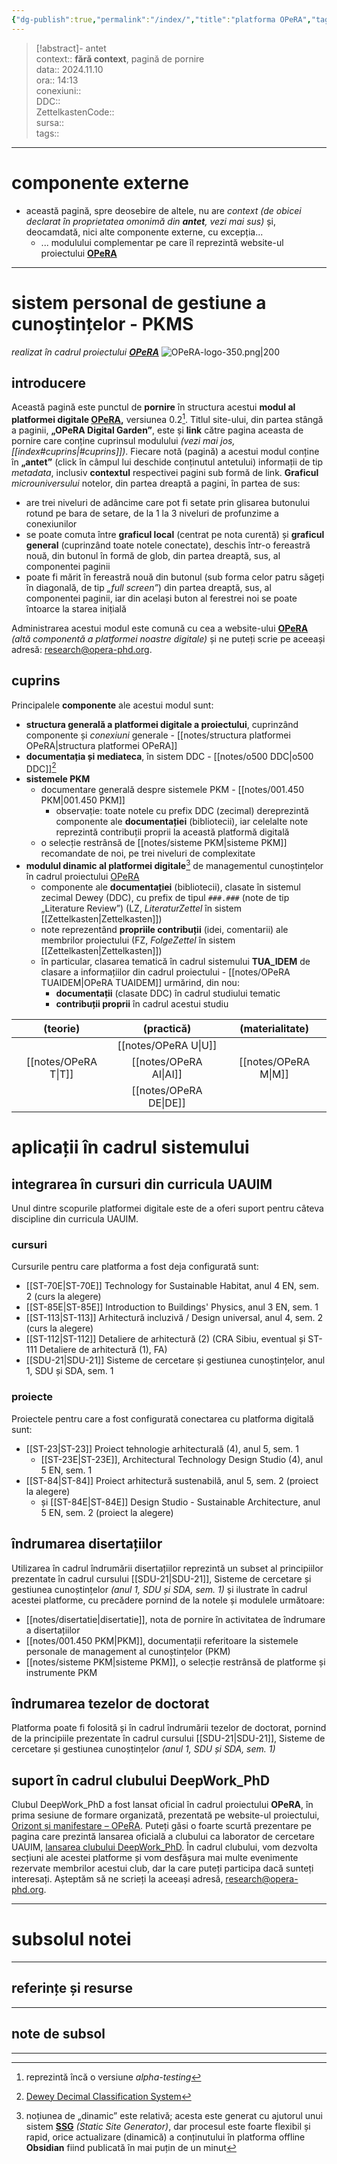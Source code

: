 ```yaml
---
{"dg-publish":true,"permalink":"/index/","title":"platforma OPeRA","tags":["gardenEntry"],"created":"2024-12-28T15:33:12.249+02:00","updated":"2025-01-17T19:09:47.094+02:00"}
---
```


> [!abstract]- antet  
> context:: __fără context__, pagină de pornire   
> data:: 2024.11.10  
> ora:: 14:13  
> conexiuni::  
> DDC::  
> ZettelkastenCode::  
> sursa::  
> tags::  


---

# componente externe
- această pagină, spre deosebire de altele, nu are *context* *(de obicei declarat în proprietatea omonimă din **antet**, vezi mai sus)* și, deocamdată, nici alte componente externe, cu excepția...
	- ... modulului complementar pe care îl reprezintă website-ul proiectului **[OPeRA](https://opera-phd.org/)**

---

# sistem personal de gestiune a cunoștințelor - PKMS
*realizat în cadrul proiectului [**OPeRA**](https://opera-phd.org/)*
![OPeRA-logo-350.png|200](/img/user/media/OPeRA-logo-350.png)
## introducere
Această pagină este punctul de **pornire** în structura acestui **modul al platformei digitale [OPeRA](https://opera-phd.org/),** versiunea 0.2[^1].
Titlul site-ului, din partea stângă a paginii, **„OPeRA Digital Garden”**, este și **link** către pagina aceasta de pornire care conține cuprinsul modulului *(vezi mai jos, [[index#cuprins\|#cuprins]])*.
Fiecare notă (pagină) a acestui modul conține în **„antet”** (click în câmpul lui deschide conținutul antetului) informații de tip *metadata*, inclusiv **contextul** respectivei pagini sub formă de link.
**Graficul** *microuniversului* notelor, din partea dreaptă a pagini, în partea de sus:
- are trei niveluri de adâncime care pot fi setate prin glisarea butonului rotund pe bara de setare, de la 1 la 3 niveluri de profunzime a conexiunilor
- se poate comuta între **graficul local** (centrat pe nota curentă) și **graficul general** (cuprinzând toate notele conectate), deschis într-o fereastră nouă, din butonul în formă de glob, din partea dreaptă, sus, al componentei paginii
- poate fi mărit în fereastră nouă din butonul (sub forma celor patru săgeți în diagonală, de tip *„full screen”*) din partea dreaptă, sus, al componentei paginii, iar din același buton al ferestrei noi se poate întoarce la starea inițială

Administrarea acestui modul este comună cu cea a website-ului **[OPeRA](https://opera-phd.org/)** *(altă componentă a platformei noastre digitale)* și ne puteți scrie pe aceeași adresă: research@opera-phd.org.

## cuprins
Principalele **componente** ale acestui modul sunt:
- **structura generală a platformei digitale a proiectului**, cuprinzând componente și *conexiuni* generale - [[notes/structura platformei OPeRA\|structura platformei OPeRA]]
- **documentația și mediateca**, în sistem DDC - [[notes/o500 DDC\|o500 DDC]][^2]
- **sistemele PKM**
	- documentare generală despre sistemele PKM - [[notes/001.450 PKM\|001.450 PKM]]
		- observație: toate notele cu prefix DDC (zecimal) dereprezintă componente ale **documentației** (bibliotecii), iar celelalte note reprezintă contribuții proprii la această platformă digitală
	- o selecție restrânsă de [[notes/sisteme PKM\|sisteme PKM]] recomandate de noi, pe trei niveluri de complexitate
- **modulul dinamic al platformei digitale**[^3] de managementul cunoștințelor în cadrul proiectului [OPeRA](https://opera-phd.org/) 
	- componente ale **documentației** (bibliotecii), clasate în sistemul zecimal Dewey (DDC), cu prefix de tipul `###.###` (note de tip „Literature Review”) (LZ, *LiteraturZettel* în sistem [[Zettelkasten\|Zettelkasten]])
	- note reprezentând **propriile contribuții** (idei, comentarii) ale membrilor proiectului (FZ, *FolgeZettel* în sistem [[Zettelkasten\|Zettelkasten]])
	- în particular, clasarea tematică în cadrul sistemului **TUA_IDEM** de clasare a informațiilor din cadrul proiectului - [[notes/OPeRA TUAIDEM\|OPeRA TUAIDEM]] urmărind, din nou:
		- **documentații** (clasate DDC) în cadrul studiului tematic
		- **contribuții proprii** în cadrul acestui studiu

|    (teorie)    |    (practică)    | (materialitate) |
|:--------------:|:----------------:|:---------------:|
|                |  [[notes/OPeRA U\|U]]  |                 |
| [[notes/OPeRA T\|T]] | [[notes/OPeRA AI\|AI]] | [[notes/OPeRA M\|M]]  |
|                | [[notes/OPeRA DE\|DE]] |                 |
# aplicații în cadrul sistemului
## integrarea în cursuri din curricula UAUIM
Unul dintre scopurile platformei digitale este de a oferi suport pentru câteva discipline din curricula UAUIM.
### cursuri
Cursurile pentru care platforma a fost deja configurată sunt:
- [[ST-70E\|ST-70E]] Technology for Sustainable Habitat, anul 4 EN, sem. 2 (curs la alegere)
- [[ST-85E\|ST-85E]] Introduction to Buildings' Physics, anul 3 EN, sem. 1
- [[ST-113\|ST-113]] Arhitectură incluzivă / Design universal, anul 4, sem. 2 (curs la alegere)
- [[ST-112\|ST-112]] Detaliere de arhitectură (2) (CRA Sibiu, eventual și ST-111 Detaliere de arhitectură (1), FA)
- [[SDU-21\|SDU-21]] Sisteme de cercetare și gestiunea cunoștințelor, anul 1, SDU și SDA, sem. 1
### proiecte
Proiectele pentru care a fost configurată conectarea cu platforma digitală sunt:
- [[ST-23\|ST-23]] Proiect tehnologie arhitecturală (4), anul 5, sem. 1
	- [[ST-23E\|ST-23E]], Architectural Technology Design Studio (4), anul 5 EN, sem. 1
- [[ST-84\|ST-84]] Proiect arhitectură sustenabilă, anul 5, sem. 2 (proiect la alegere)
	- și [[ST-84E\|ST-84E]] Design Studio - Sustainable Architecture, anul 5 EN, sem. 2 (proiect la alegere)
## îndrumarea disertațiilor
Utilizarea în cadrul îndrumării disertațiilor reprezintă un subset al principiilor prezentate în cadrul cursului [[SDU-21\|SDU-21]], Sisteme de cercetare și gestiunea cunoștințelor *(anul 1, SDU și SDA, sem. 1)* și ilustrate în cadrul acestei platforme, cu precădere pornind de la notele și modulele următoare:
- [[notes/disertatie\|disertatie]], nota de pornire în activitatea de îndrumare a disertațiilor
- [[notes/001.450 PKM\|PKM]], documentații referitoare la sistemele personale de management al cunoștințelor (PKM)
- [[notes/sisteme PKM\|sisteme PKM]], o selecție restrânsă de platforme și instrumente PKM
## îndrumarea tezelor de doctorat
Platforma poate fi folosită și în cadrul îndrumării tezelor de doctorat, pornind de la principiile prezentate în cadrul cursului [[SDU-21\|SDU-21]], Sisteme de cercetare și gestiunea cunoștințelor *(anul 1, SDU și SDA, sem. 1)*
## suport în cadrul clubului DeepWork_PhD
Clubul DeepWork_PhD a fost lansat oficial în cadrul proiectului **OPeRA**, în prima sesiune de formare organizată, prezentată pe website-ul proiectului, [Orizont și manifestare – OPeRA](https://opera-phd.org/orizont-si-manifestare/). Puteți găsi o foarte scurtă prezentare pe pagina care prezintă lansarea oficială a clubului ca laborator de cercetare UAUIM, [lansarea clubului DeepWork_PhD](https://opera-phd.org/s1-3/).
În cadrul clubului, vom dezvolta secțiuni ale acestei platforme și vom desfășura mai multe evenimente rezervate membrilor acestui club, dar la care puteți participa dacă sunteți interesați. Așteptăm să ne scrieți la aceeași adresă, research@opera-phd.org.



---
# subsolul notei
---
## referințe și resurse


---
## note de subsol
---
[^1]: reprezintă încă o versiune *alpha-testing*
[^2]: [Dewey Decimal Classification System](https://en.wikipedia.org/wiki/Dewey_Decimal_Classification)
[^3]: noțiunea de „dinamic” este relativă; acesta este generat cu ajutorul unui sistem **[SSG](https://medium.com/codex/web-design-patterns-ssr-ssg-and-spa-fadad7673dfe)** *(Static Site Generator)*, dar procesul este foarte flexibil și rapid, orice actualizare (dinamică) a conținutului în platforma offline **Obsidian** fiind publicată în mai puțin de un minut